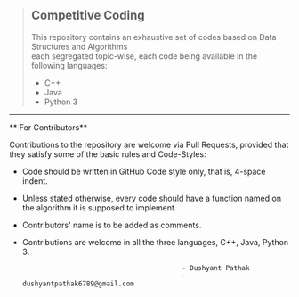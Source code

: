 
> ## Competitive Coding
> 
> This repository contains an exhaustive set of codes based on Data Structures and Algorithms  
> each segregated topic-wise, each code being available in the following languages:
> * C++
> * Java
> * Python 3
*******
** For Contributors** 

Contributions to the repository are welcome via Pull Requests, provided that they satisfy some of the basic rules and Code-Styles:
* Code should be written in GitHub Code style only, that is, 4-space indent.
* Unless stated otherwise, every code should have a function named on the algorithm it is supposed to implement.
* Contributors' name is to be added as comments.
* Contributions are welcome in all the three languages, C++, Java, Python 3.

                                              - Dushyant Pathak
                                              - dushyantpathak6789@gmail.com

